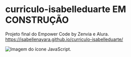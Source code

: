 # curriculo-isabelleduarte EM CONSTRUÇÃO 
Projeto final do Empower Code by Zenvia e Alura. https://isabellenayara.github.io/curriculo-isabelleduarte/

<img src="https://isabellenayara.github.io/curriculo-isabelleduarte/imagens/printcurriculo.png" class="icones-interesses" alt="Imagem do ícone JavaScript.">
